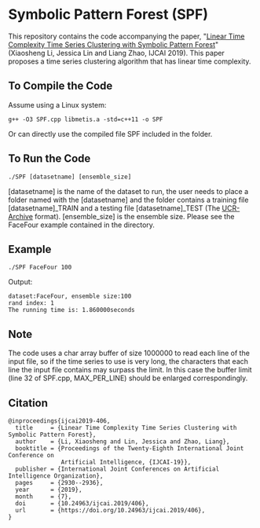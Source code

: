 # Symbolic Pattern Forest (SPF)

This repository contains the code accompanying the paper, "[Linear Time Complexity Time Series Clustering with Symbolic Pattern Forest](https://www.ijcai.org/proceedings/2019/0406.pdf)" (Xiaosheng Li, Jessica Lin and Liang Zhao, IJCAI 2019). This paper proposes a time series clustering algorithm that has linear time complexity.

## To Compile the Code

Assume using a Linux system:

`g++ -O3 SPF.cpp libmetis.a -std=c++11 -o SPF`

Or can directly use the compiled file SPF included in the folder.

## To Run the Code

`./SPF [datasetname] [ensemble_size]`

\[datasetname\] is the name of the dataset to run, the user needs to place a folder named with the \[datasetname\] and the folder contains a training file \[datasetname\]_TRAIN and a testing file \[datasetname\]_TEST (The [UCR-Archive](https://www.cs.ucr.edu/~eamonn/time_series_data/) format). \[ensemble_size\] is the ensemble size. Please see the FaceFour example contained in the directory.

## Example

`./SPF FaceFour 100`

Output:

```
dataset:FaceFour, ensemble size:100
rand index: 1
The running time is: 1.860000seconds
```

## Note

The code uses a char array buffer of size 1000000 to read each line of the input file, so if the time series to use is very long, the characters that each line the input file contains may surpass the limit. In this case the buffer limit (line 32 of SPF.cpp, MAX_PER_LINE) should be enlarged correspondingly.

## Citation
```
@inproceedings{ijcai2019-406,
  title     = {Linear Time Complexity Time Series Clustering with Symbolic Pattern Forest},
  author    = {Li, Xiaosheng and Lin, Jessica and Zhao, Liang},
  booktitle = {Proceedings of the Twenty-Eighth International Joint Conference on
               Artificial Intelligence, {IJCAI-19}},
  publisher = {International Joint Conferences on Artificial Intelligence Organization},             
  pages     = {2930--2936},
  year      = {2019},
  month     = {7},
  doi       = {10.24963/ijcai.2019/406},
  url       = {https://doi.org/10.24963/ijcai.2019/406},
}
```
